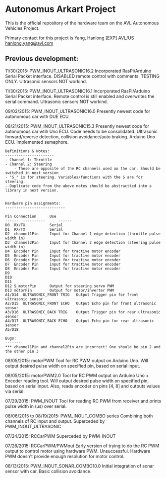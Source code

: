 Autonomus Arkart Project
===============================

This is the official repository of the hardware team on the AVL Autonomous Vehicles Project.

Primary contact for this project is Yang, Hanlong [EXP] AVL/US <hanlong.yang@avl.com>



Previous development:
---------------------
11/30/2015: PWM_INOUT_ULTRASONIC16.2
	Incorporated RasPi/Arduino Serial Packet interface. DISABLED remote control with comments. TESTING ONLY.
	Ultrasonic sensors NOT workind.

11/30/2015: PWM_INOUT_ULTRASONIC16.1
	Incorporated RasPi/Arduino Serial Packet interface. Remote control is still enabled and overwrites the serial command.
	Ultrasonic sensors NOT workind.



09/02/2015: PWM_INOUT_ULTRASONIC16.0
	Presently newest code for autonomous car with DUE ECU.



08/21/2015: PWM_INOUT_ULTRASONIC15.3
	Presently newest code for autonomous car wtih Uno ECU. Code needs to be consolidated.
	Ultrasonic forward/reverse detection, collision avoidance/auto braking. Arduino Uno ECU.
	Implemented semaphore.


	Definitions & Notes:
	----------------------
	- Channel 1: Throttle
	- Channel 2: Steering
		- These are opposite of the RC channels used on the car. Should be switched in next version
	- "S_" is for steering. Variables/functions with the S are for steering.
	- Duplicate code from the above notes should be abstractted into a library in next version.


	Hardware pin assignments:
	---------------------------

	Pin	Connection		Use
	------	----------		------
	D0	RX/TX			Serial
	D1	RX/TX			Serial
	D2	channel1Pin		Input for Channel 1 edge detection (throttle pulse width in)
	D3	channel2Pin		Input for Channel 2 edge detection (steering pulse width in)
	D4	Encoder Pin		Input for tractive motor encoder
	D5	Encoder Pin		Input for tractive motor encoder
	D6	Encoder Pin		Input for tractive motor encoder
	D7	Encoder Pin		Input for tractive motor encoder
	D8	Encoder Pin		Input for tractive motor encoder
	D9	
	D10	
	D11	
	D12	S_motorPin		Output for steering servo PWM
	D13	motorPin		Output for motor/inverter PWM
	A1/D14	ULTRASONIC_FRONT TRIG	Output Trigger pin for front ultrasonic sensor
	A2/D15	ULTRASONIC_FRONT ECHO	Output Echo pin for front ultrasonic sensor
	A3/D16	ULTRASONIC_BACK TRIG	Output Trigger pin for rear ultrasonic sensor
	A4/D17	ULTRASONIC_BACK ECHO	Output Echo pin for rear ultrasonic sensor
	A5/D18	

	Bugs:
	-------
	*** channel1Pin and channel2Pin are incorrect! One should be pin 2 and the other pin 3



08/05/2015: motorPWM
	Tool for RC PWM output on Arduino Uno.
	Will output desired pulse width on specified pin, based on serial input.


08/05/2015: motorPWM2.0
	Tool for RC PWM output on Arduino Uno + Encoder reading tool.
	Will output desired pulse width on specified pin, based on serial input.
	Also, reads encoder on pins [4, 8] and outputs values via serial.


07/29/2015: PWM_INOUT
	Tool for reading RC PWM from receiver and prints pulse width in (us) over serial.


08/06/2015 to
08/19/2015: PWM_INOUT_COMBO series
	Combining both channels of RC input and output. Superceded by PWM_INOUT_ULTRASONIC


07/24/2015: RCCarPWM
	Superceded by PWM_INOUT

07/28/2015: RCCarPWM/PWMout
	Early version of trying to do the RC PWM output to control motor using hardware PWM.
	Unsuccessful. Hardware PWM doesn't provide enough resolution for motor control.

08/13/2015: PWM_INOUT_SONAR_COMBO10.0
	Initial integration of sonar sensor with car. Basic collision avoidance.

